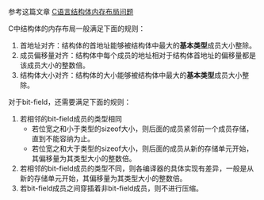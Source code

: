 参考这篇文章 [C语言结构体内存布局问题](https://lpd-ios.github.io/2017/04/25/C-Struct/)

C中结构体的内存布局一般满足下面的规则：
1. 首地址对齐：结构体的首地址能够被结构体中最大的**基本类型**成员大小整除。
2. 成员偏移量对齐：结构体中每个成员的地址相对于结构体首地址的偏移量都是该成员大小的整数倍。
3. 结构体大小对齐：结构体的大小能够被结构体中最大的**基本类型**成员大小整除。

对于bit-field，还需要满足下面的规则：
1. 若相邻的bit-field成员的类型相同
   - 若位宽之和小于类型的sizeof大小，则后面的成员紧邻前一个成员存储，直到不能容纳为止。
   - 若位宽之和大于类型的sizeof大小，则后面的成员从新的存储单元开始，其偏移量为其类型大小的整数倍。
2. 若相邻的bit-field成员的类型不同，则各编译器的具体实现有差异，一般是从新的存储单元开始，其偏移量为其类型大小的整数倍。
3. 若bit-field成员之间穿插着非bit-field成员，则不进行压缩。
